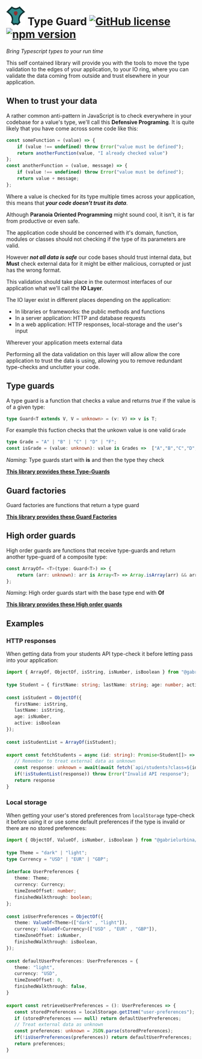 # <img width="50" alt="logo" src="https://raw.githubusercontent.com/gabrielricardourbina/type-guard/master/logo.svg"> Type Guard [![GitHub license](https://img.shields.io/npm/l/@gabrielurbina/type-guard?color=%232a7e7d&style=flat-square)](https://github.com/gabrielricardourbina/type-guard/blob/master/LICENSE) [![npm version](https://img.shields.io/npm/v/@gabrielurbina/type-guard?color=%232a7e7d&style=flat-square)](https://www.npmjs.com/package/@gabrielurbina/type-guard) 

_Bring Typescript types to your run time_

This self contained library will provide you with the tools to move the type validation to the edges of your application, to your IO ring, where you can validate the data coming from outside and trust elsewhere in your application.

## When to trust your data
A rather common anti-pattern in JavaScript is to check everywhere in your codebase for a value's type, we'll call this **Defensive Programing**.
It is quite likely that you have come across some code like this:
```javascript
const someFunction = (value) => {
	if (value !== undefined) throw Error("value must be defined");
	return anotherFunction(value, "I already checked value")
};
const anotherFunction = (value, message) => {
	if (value !== undefined) throw Error("value must be defined");
	return value + message;
};
```
Where a value is checked for its type multiple times across your application, this means that ***your code doesn't trust its data***. 

Although **Paranoia Oriented Programming** might sound cool, it isn't, it is far from productive or even safe.

The application code should be concerned with it's domain, function, modules or classes should not checking if the type of its parameters are valid.

However ***not all data is safe*** our code bases should trust internal data, but **Must** check external data for it might be either malicious, corrupted or just has the wrong format.

This validation should take place in the outermost interfaces of our application what we'll call the **IO Layer**.

The IO layer exist in different places depending on the application:
- In libraries or frameworks: the public methods and functions
- In a server application: HTTP and database requests
- In a web application: HTTP responses, local-storage and the user's input

Wherever your application meets external data

Performing all the data validation on this layer will allow allow the core application to trust the data is using, allowing you to remove redundant type-checks and unclutter your code.
## Type guards
A type guard is a function that checks a value and returns *true* if the value is of a given type:
```typescript
type Guard<T extends V, V = unknown> = (v: V) => v is T;
```
For example this fuction checks that the unkown value is one valid `Grade`
```typescript
type Grade = "A" | "B" | "C" | "D" | "F"; 
const isGrade = (value: unknown): value is Grades =>  ["A","B","C","D","F"].includes(value)
```
*Naming*: Type guards start with **is** and then the type they check

[**This library provides these Type-Guards**](modules.md#guard-functions)

## Guard factories
Guard factories are functions that return a type guard

[**This library provides these Guard Factories**](modules.md#guard-factory-functions)

## High order guards
High order guards are functions that receive type-guards and return another type-guard of a composite type:
```typescript
const ArrayOf= <T>(type: Guard<T>) => {
	return (arr: unknown): arr is Array<T> => Array.isArray(arr) && arr.every((v) => type(v));
};
```
*Naming*: High order guards start with the base type end with **Of**

[**This library provides these High order guards**](modules.md#high-order-guard-functions)

## Examples
### HTTP responses
When getting data from your students API type-check it before letting pass into your application:
 ```typescript
import { ArrayOf, ObjectOf, isString, isNumber, isBoolean } from "@gabrielurbina/type-guard";

type Student = { firstName: string; lastName: string; age: number; active: boolean };

const isStudent = ObjectOf({
	firstName: isString,
	lastName: isString,
	age: isNumber,
	active: isBoolean
});

const isStudentList = ArrayOf(isStudent);

export const fetchStudents = async (id: string): Promise<Student[]> => {
	// Remember to treat external data as unknown
	const response: unknown = await(await fetch(`api/students?class=${id}`)).json();
	if(!isStudentList(response)) throw Error("Invalid API response");
	return response
}
```
### Local storage
When getting your user's stored preferences from `localStorage` type-check it before using it or use some default preferences if the type is invalid or there are no stored preferences:
 ```typescript
import { ObjectOf, ValueOf, isNumber, isBoolean } from "@gabrielurbina/type-guard";

type Theme = "dark" | "light";
type Currency = "USD" | "EUR" | "GBP";

interface UserPreferences {
	theme: Theme;
	currency: Currency;
	timeZoneOffset: number;
	finishedWalkthrough: boolean;
};

const isUserPreferences = ObjectOf({
	theme: ValueOf<Theme>(["dark" , "light"]),
	currency: ValueOf<Currency>(["USD" , "EUR" , "GBP"]),
	timeZoneOffset: isNumber,
	finishedWalkthrough: isBoolean,
});

const defaultUserPreferences: UserPreferences = {
	theme: "light",
	currency: "USD",
	timeZoneOffset: 0,
	finishedWalkthrough: false,
}

export const retrieveUserPreferences = (): UserPreferences => {
	const storedPreferences = localStorage.getItem("user-preferences");
	if (storedPreferences === null) return defaultUserPreferences;
	// Treat external data as unknown
	const preferences: unknown = JSON.parse(storedPreferences);
	if(!isUserPreferences(preferences)) return defaultUserPreferences;
	return preferences;
}
```
